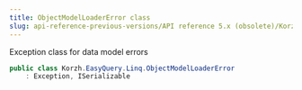 ```yaml
---
title: ObjectModelLoaderError class
slug: api-reference-previous-versions/API reference 5.x (obsolete)/Korzh.EasyQuery.Linq namespace/objectmodelloadererror-class
---
```



Exception class for data model errors
```csharp
public class Korzh.EasyQuery.Linq.ObjectModelLoaderError
    : Exception, ISerializable

```